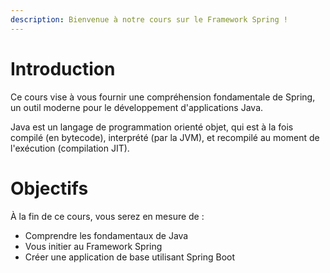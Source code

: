 ```yaml
---
description: Bienvenue à notre cours sur le Framework Spring !
---
```


# Introduction

Ce cours vise à vous fournir une compréhension fondamentale de Spring, un outil moderne pour le développement d'applications Java.&#x20;

Java est un langage de programmation orienté objet, qui est à la fois compilé (en bytecode), interprété (par la JVM), et recompilé au moment de l'exécution (compilation JIT). 

# Objectifs

À la fin de ce cours, vous serez en mesure de :

* Comprendre les fondamentaux de Java
* Vous initier au Framework Spring
* Créer une application de base utilisant Spring Boot


